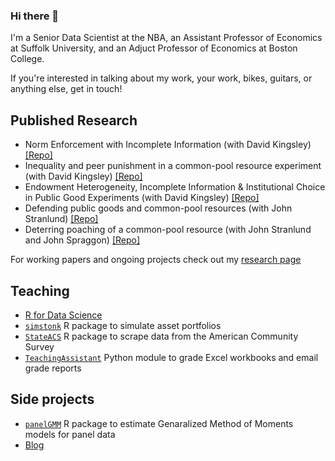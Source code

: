 ### Hi there 👋

I'm a Senior Data Scientist at the NBA, an Assistant Professor of Economics at Suffolk University, and an Adjuct Professor of Economics at Boston College. 

If you're interested in talking about my work, your work, bikes, guitars, or anything else, get in touch!

## Published Research
 
* Norm Enforcement with Incomplete Information (with David Kingsley) [[Repo]](https://github.com/lrdegeest/NormEnforcement) 
* Inequality and peer punishment in a common-pool resource experiment (with David Kingsley) [[Repo]](https://github.com/lrdegeest/InequalityCPR)
* Endowment Heterogeneity, Incomplete Information & Institutional Choice in Public Good Experiments (with David Kingsley) [[Repo]](https://github.com/lrdegeest/InstitutionalChoice)
* Defending public goods and common-pool resources (with John Stranlund) [[Repo]](https://github.com/lrdegeest/Defending-PGs-CPRs)
* Deterring poaching of a common-pool resource (with John Stranlund and John Spraggon) [[Repo]](https://github.com/lrdegeest/deterring-poaching)

For working papers and ongoing projects check out my [research page](https://lrdegeest.github.io/research/)

## Teaching 

* [R for Data Science](https://github.com/lrdegeest/r-for-data-science)
* [`simstonk`](https://github.com/lrdegeest/simstonk) R package to simulate asset portfolios
* [`StateACS`](https://github.com/lrdegeest/StateACS) R package to scrape data from the American Community Survey
* [`TeachingAssistant`](https://github.com/lrdegeest/TeachingAssistant) Python module to grade Excel workbooks and email grade reports

## Side projects

* [`panelGMM`](https://github.com/lrdegeest/panelGMM) R package to estimate Genaralized Method of Moments models for panel data
* [Blog](https://lrdegeest.github.io/blog/)




